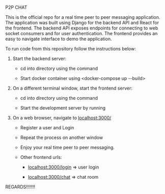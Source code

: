 P2P CHAT

This is the official repo for a real time peer to peer messaging application. The application was built using Django for the backend API and React for the frontend.
The backend API exposes endpoints for connecting to web socket consumers and for user authentication.
The frontend provides an easy to navigate interface to demo the application.

To run code from this repository follow the instructions below:

1. Start the backend server:

   - cd into <backend> directory using the command <cd backend/>

   - Start docker container using <docker-compose up --build>

2. On a different terminal window, start the frontend server:

   - cd into <frontend> directory using the command <cd frontend/>

   - Start the development server by running <npm start>

3. On a web browser, navigate to <localhost:3000/>

   - Register a user and Login

   - Repeat the process on another window

   - Enjoy your real time peer to peer messaging.

   - Other frontend urls:

     - <localhost:3000/login> => user login

     - <localhost:3000/chat> => chat room

REGARDS!!!!!!!

